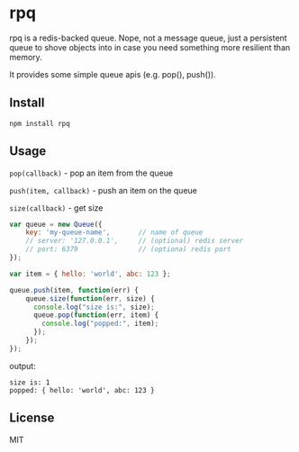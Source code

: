 # rpq

rpq is a redis-backed queue.  Nope, not a message queue, just a persistent queue to shove
objects into in case you need something more resilient than memory.

It provides some simple queue apis (e.g. pop(), push()).

## Install 

`npm install rpq`

## Usage

`pop(callback)` - pop an item from the queue

`push(item, callback)` - push an item on the queue

`size(callback)` - get size 

```js
var queue = new Queue({ 
    key: 'my-queue-name',       // name of queue
    // server: '127.0.0.1',     // (optional) redis server
    // port: 6379               // (optiona) redis port 
});

var item = { hello: 'world', abc: 123 };

queue.push(item, function(err) {
    queue.size(function(err, size) {
      console.log("size is:", size);
      queue.pop(function(err, item) {
        console.log("popped:", item);
      });
    });
});
```

output:
```
size is: 1
popped: { hello: 'world', abc: 123 }
```

## License

MIT
